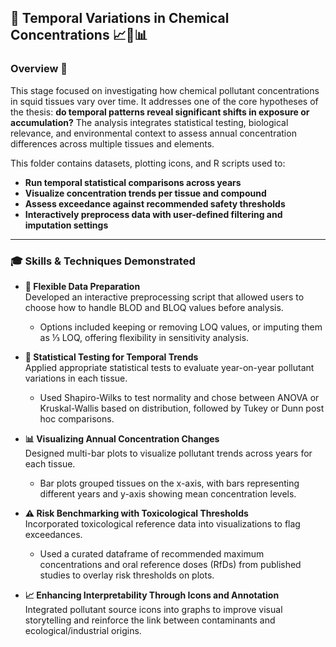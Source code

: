 ## 🧪 Temporal Variations in Chemical Concentrations 📈🧬📊

### Overview 🎯  
This stage focused on investigating how chemical pollutant concentrations in squid tissues vary over time. It addresses one of the core hypotheses of the thesis: **do temporal patterns reveal significant shifts in exposure or accumulation?** The analysis integrates statistical testing, biological relevance, and environmental context to assess annual concentration differences across multiple tissues and elements.

This folder contains datasets, plotting icons, and R scripts used to:  
- **Run temporal statistical comparisons across years**  
- **Visualize concentration trends per tissue and compound**  
- **Assess exceedance against recommended safety thresholds**  
- **Interactively preprocess data with user-defined filtering and imputation settings**

---

### 🎓 Skills & Techniques Demonstrated  

- **🧼 Flexible Data Preparation**  
  Developed an interactive preprocessing script that allowed users to choose how to handle BLOD and BLOQ values before analysis.  
  * Options included keeping or removing LOQ values, or imputing them as ⅓ LOQ, offering flexibility in sensitivity analysis.

- **🧪 Statistical Testing for Temporal Trends**  
  Applied appropriate statistical tests to evaluate year-on-year pollutant variations in each tissue.  
  * Used Shapiro-Wilks to test normality and chose between ANOVA or Kruskal-Wallis based on distribution, followed by Tukey or Dunn post hoc comparisons.

- **📊 Visualizing Annual Concentration Changes**  
  Designed multi-bar plots to visualize pollutant trends across years for each tissue.  
  * Bar plots grouped tissues on the x-axis, with bars representing different years and y-axis showing mean concentration levels.

- **⚠️ Risk Benchmarking with Toxicological Thresholds**  
  Incorporated toxicological reference data into visualizations to flag exceedances.  
  * Used a curated dataframe of recommended maximum concentrations and oral reference doses (RfDs) from published studies to overlay risk thresholds on plots.

- **📈 Enhancing Interpretability Through Icons and Annotation**  
  Integrated pollutant source icons into graphs to improve visual storytelling and reinforce the link between contaminants and ecological/industrial origins.

